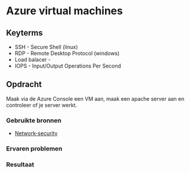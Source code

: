 # Azure virtual machines


## Keyterms
* SSH - Secure Shell (linux)
* RDP - Remote Desktop Protocol (windows)
* Load balacer - 
* IOPS - Input/Output Operations Per Second

## Opdracht

Maak via de Azure Console een VM aan, maak een apache server aan en controleer of je server werkt.

### Gebruikte bronnen

- [Network-security](https://docs.microsoft.com/en-us/azure/virtual-network/network-security-groups-overview)

### Ervaren problemen


### Resultaat

